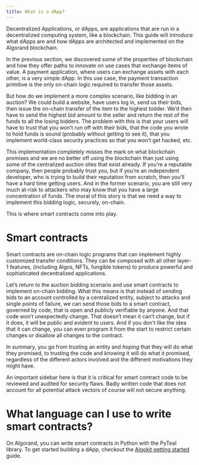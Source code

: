 ```yaml
---
title: What is a dApp?
---
```



Decentralized Applications, or dApps, are applications that are run in a decentralized computing system, like a blockchain. This guide will introduce what dApps are and how dApps are architected and implemented on the Algorand blockchain.

<center>
</center>

In the previous section, we discovered some of the properties of blockchain and how they offer paths to innovate on use cases that exchange items of value. A payment application, where users can exchange assets with each other, is a very simple dApp. In this use case, the payment transaction primitive is the only on-chain logic required to transfer those assets. 

But how do we implement a more complex scenario, like bidding in an auction? We could build a website, have users log in, send us their bids, then issue the on-chain transfer of the item to the highest bidder. We’d then have to send the highest bid amount to the seller and return the rest of the funds to all the losing bidders. The problem with this is that your users will have to trust that you won’t run off with their bids, that the code you wrote to hold funds is sound (probably without getting to see it), that you implement world-class security practices so that you won’t get hacked, etc. 

This implementation completely misses the mark on what blockchain promises and we are no better off using the blockchain than just using some of the centralized auction sites that exist already. If you’re a reputable company, then people probably trust you, but if you’re an independent developer, who is trying to build their reputation from scratch, then you’ll have a hard time getting users. And in the former scenario, you are still very much at-risk to attackers who may know that you have a large concentration of funds. The moral of this story is that we need a way to implement this bidding logic, securely, on-chain. 

This is where smart contracts come into play.

# Smart contracts

Smart contracts are on-chain logic programs that can implement highly customized transfer conditions. They can be composed with all other layer-1 features, (including Algos, NFTs, fungible tokens) to produce powerful and sophisticated decentralized applications. 

Let’s return to the auction bidding scenario and use smart contracts to implement on-chain bidding. What this means is that instead of sending bids to an account controlled by a centralized entity, subject to attacks and single points of failure, we can send those bids to a smart contract, governed by code, that is open and publicly verifiable by anyone. And that code won’t unexpectedly change. That doesn’t mean it can’t change, but if it does, it will be public and evident to users. And if you don’t like the idea that it can change, you can even program it from the start to restrict certain changes or disallow all changes to the contract. 

In summary, you go from trusting an entity and _hoping_ that they will do what they promised, to trusting the code and _knowing_ it will do what it promised, regardless of the different actors involved and the different motivations they might have. 

An important sidebar here is that it is critical for smart contract code to be reviewed and audited for security flaws. Badly written code that does not account for all potential attack vectors of course will not secure anything. 

# What language can I use to write smart contracts?
On Algorand, you can write smart contracts in Python with the PyTeal library. To get started building a dApp, checkout the [Algokit getting started](/docs/get-started/algokit) guide.

